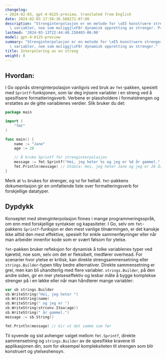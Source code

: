 ```yaml
---
changelog:
- 2024-02-03, gpt-4-0125-preview, translated from English
date: 2024-02-03 17:58:36.588271-07:00
description: "Strenginterpolasjon er en metode for \xE5 konstruere strenger som inkorporerer\
  \ variabler, noe som muliggj\xF8r dynamisk oppretting av strenger. Programmerere\u2026"
lastmod: '2024-03-13T22:44:40.250403-06:00'
model: gpt-4-0125-preview
summary: "Strenginterpolasjon er en metode for \xE5 konstruere strenger som inkorporerer\
  \ variabler, noe som muliggj\xF8r dynamisk oppretting av strenger."
title: Interpolering av en streng
weight: 8
---
```


## Hvordan:
I Go oppnås strenginterpolasjon vanligvis ved bruk av `fmt`-pakken, spesielt med `Sprintf`-funksjonen, som lar deg injisere variabler i en streng ved å spesifisere formatteringsverb. Verbene er plassholdere i formatstrengen og erstattes av de gitte variablenes verdier. Slik bruker du det:

```go
package main

import (
    "fmt"
)

func main() {
    name := "Jane"
    age := 28

    // Å bruke Sprintf for strenginterpolasjon
    message := fmt.Sprintf("Hei, jeg heter %s og jeg er %d år gammel.", name, age)
    fmt.Println(message) // Utdata: Hei, jeg heter Jane og jeg er 28 år gammel.
}
```

Merk at `%s` brukes for strenger, og `%d` for heltall. `fmt`-pakkens dokumentasjon gir en omfattende liste over formatteringsverb for forskjellige datatyper.

## Dypdykk
Konseptet med strenginterpolasjon finnes i mange programmeringsspråk, om enn med forskjellige syntakser og kapasiteter. I Go, selv om `fmt`-pakkens `Sprintf`-funksjon er den mest vanlige tilnærmingen, er det kanskje ikke alltid den mest effektive, spesielt for enkle sammenføyninger eller når man arbeider innenfor kode som er svært følsom for ytelse.

`fmt`-pakken bruker refleksjon for dynamisk å tolke variablenes typer ved kjøretid, noe som, selv om det er fleksibelt, medfører overhead. For scenarier hvor ytelse er kritisk, kan direkte strengsammensetning eller `strings.Builder`-typen tilby bedre alternativer. Direkte sammensetning er grei, men kan bli uhandterlig med flere variabler. `strings.Builder`, på den andre siden, gir en mer ytelseseffektiv og lesbar måte å bygge komplekse strenger på i en løkke eller når man håndterer mange variabler:

```go
var sb strings.Builder
sb.WriteString("Hei, jeg heter ")
sb.WriteString(name)
sb.WriteString(" og jeg er ")
sb.WriteString(strconv.Itoa(age))
sb.WriteString(" år gammel.")
message := sb.String()

fmt.Println(message) // Gir ut det samme som før
```

Til syvende og sist avhenger valget mellom `fmt.Sprintf`, direkte sammensetning og `strings.Builder` av de spesifikke kravene til applikasjonen din, som for eksempel kompleksiteten til strengen som blir konstruert og ytelseshensyn.
